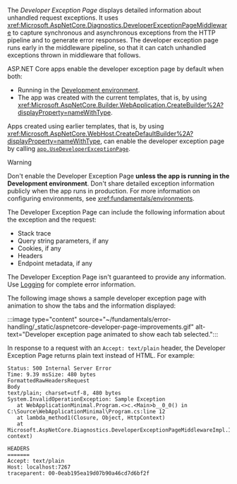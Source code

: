 The *Developer Exception Page* displays detailed information about unhandled request exceptions. It uses <xref:Microsoft.AspNetCore.Diagnostics.DeveloperExceptionPageMiddleware> to capture synchronous and asynchronous exceptions from the HTTP pipeline and to generate error responses. The developer exception page runs early in the middleware pipeline, so that it can catch unhandled exceptions thrown in middleware that follows.

ASP.NET Core apps enable the developer exception page by default when both:

* Running in the [Development environment](xref:fundamentals/environments).
* The app was created with the current templates, that is, by using <xref:Microsoft.AspNetCore.Builder.WebApplication.CreateBuilder%2A?displayProperty=nameWithType>.

Apps created using earlier templates, that is, by using <xref:Microsoft.AspNetCore.WebHost.CreateDefaultBuilder%2A?displayProperty=nameWithType>, can enable the developer exception page by calling [`app.UseDeveloperExceptionPage`](xref:Microsoft.AspNetCore.Builder.DeveloperExceptionPageExtensions.UseDeveloperExceptionPage(Microsoft.AspNetCore.Builder.IApplicationBuilder)).

> [!WARNING]
> Don't enable the Developer Exception Page **unless the app is running in the Development environment**. Don't share detailed exception information publicly when the app runs in production. For more information on configuring environments, see <xref:fundamentals/environments>.

The Developer Exception Page can include the following information about the exception and the request:

* Stack trace
* Query string parameters, if any
* Cookies, if any
* Headers
* Endpoint metadata, if any

The Developer Exception Page isn't guaranteed to provide any information. Use [Logging](xref:fundamentals/logging/index) for complete error information.

The following image shows a sample developer exception page with animation to show the tabs and the information displayed:

:::image type="content" source="~/fundamentals/error-handling/_static/aspnetcore-developer-page-improvements.gif" alt-text="Developer exception page animated to show each tab selected.":::

In response to a request with an `Accept: text/plain` header, the Developer Exception Page returns plain text instead of HTML. For example:

```text
Status: 500 Internal Server Error
Time: 9.39 msSize: 480 bytes
FormattedRawHeadersRequest
Body
text/plain; charset=utf-8, 480 bytes
System.InvalidOperationException: Sample Exception
   at WebApplicationMinimal.Program.<>c.<Main>b__0_0() in C:\Source\WebApplicationMinimal\Program.cs:line 12
   at lambda_method1(Closure, Object, HttpContext)
   at Microsoft.AspNetCore.Diagnostics.DeveloperExceptionPageMiddlewareImpl.Invoke(HttpContext context)

HEADERS
=======
Accept: text/plain
Host: localhost:7267
traceparent: 00-0eab195ea19d07b90a46cd7d6bf2f
```
